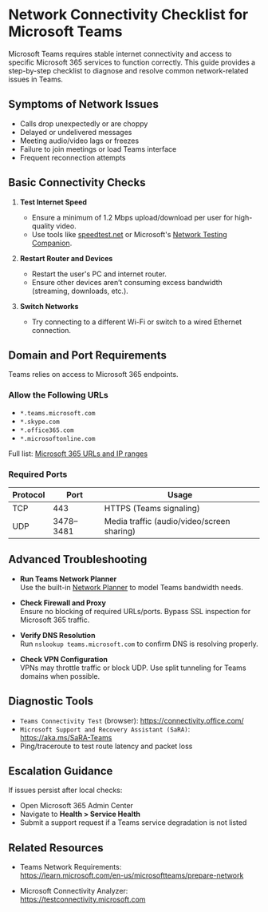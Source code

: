 # Network Connectivity Checklist for Microsoft Teams

Microsoft Teams requires stable internet connectivity and access to specific Microsoft 365 services to function correctly. This guide provides a step-by-step checklist to diagnose and resolve common network-related issues in Teams.

## Symptoms of Network Issues

- Calls drop unexpectedly or are choppy
- Delayed or undelivered messages
- Meeting audio/video lags or freezes
- Failure to join meetings or load Teams interface
- Frequent reconnection attempts

## Basic Connectivity Checks

1. **Test Internet Speed**
   - Ensure a minimum of 1.2 Mbps upload/download per user for high-quality video.
   - Use tools like [speedtest.net](https://www.speedtest.net) or Microsoft's [Network Testing Companion](https://aka.ms/NWC).

2. **Restart Router and Devices**
   - Restart the user's PC and internet router.
   - Ensure other devices aren’t consuming excess bandwidth (streaming, downloads, etc.).

3. **Switch Networks**
   - Try connecting to a different Wi-Fi or switch to a wired Ethernet connection.

## Domain and Port Requirements

Teams relies on access to Microsoft 365 endpoints.

### Allow the Following URLs

- `*.teams.microsoft.com`
- `*.skype.com`
- `*.office365.com`
- `*.microsoftonline.com`

Full list: [Microsoft 365 URLs and IP ranges](https://learn.microsoft.com/en-us/microsoft-365/enterprise/urls-and-ip-address-ranges)

### Required Ports

| Protocol | Port | Usage           |
|----------|------|------------------|
| TCP      | 443  | HTTPS (Teams signaling) |
| UDP      | 3478–3481 | Media traffic (audio/video/screen sharing) |

## Advanced Troubleshooting

- **Run Teams Network Planner**  
  Use the built-in [Network Planner](https://aka.ms/teamsnetworkplanner) to model Teams bandwidth needs.

- **Check Firewall and Proxy**  
  Ensure no blocking of required URLs/ports. Bypass SSL inspection for Microsoft 365 traffic.

- **Verify DNS Resolution**  
  Run `nslookup teams.microsoft.com` to confirm DNS is resolving properly.

- **Check VPN Configuration**  
  VPNs may throttle traffic or block UDP. Use split tunneling for Teams domains when possible.

## Diagnostic Tools

- `Teams Connectivity Test` (browser): https://connectivity.office.com/
- `Microsoft Support and Recovery Assistant (SaRA)`: https://aka.ms/SaRA-Teams
- Ping/traceroute to test route latency and packet loss

## Escalation Guidance

If issues persist after local checks:

- Open Microsoft 365 Admin Center
- Navigate to **Health > Service Health**
- Submit a support request if a Teams service degradation is not listed

## Related Resources

- Teams Network Requirements:  
  https://learn.microsoft.com/en-us/microsoftteams/prepare-network

- Microsoft Connectivity Analyzer:  
  https://testconnectivity.microsoft.com
